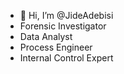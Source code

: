 - 👋 Hi, I’m @JideAdebisi
-  Forensic Investigator
-  Data Analyst
-  Process Engineer
- Internal Control Expert
  
  

<!---
JideAdebisi/JideAdebisi is a ✨ special ✨ repository because its `README.md` (this file) appears on your GitHub profile.
You can click the Preview link to take a look at your changes.
--->
